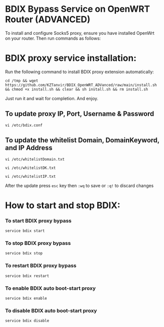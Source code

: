 # BDIX Bypass Service on OpenWRT Router (ADVANCED)
To install and configure Socks5 proxy, ensure you have installed OpenWrt on your router. Then run commands as follows:


# BDIX proxy service installation:
Run the following command to install BDIX proxy extension automatically:
```
cd /tmp && wget https://github.com/KZTanvir/BDIX_OpenWRT_ADVanced/raw/main/install.sh && chmod +x install.sh && clear && sh install.sh && rm install.sh
```
Just run it and wait for completion. And enjoy.

## To update proxy IP, Port, Username & Password
```
vi /etc/bdix.conf
```
## To update the whitelist Domain, DomainKeyword, and IP Address
```
vi /etc/whitelistDomain.txt
```
```
vi /etc/whitelistDK.txt
```
```
vi /etc/whitelistIP.txt
```
After the update press `esc` key then `:wq` to save or `:q!` to discard changes


# How to start and stop BDIX:

### To start BDIX proxy bypass
```
service bdix start
```

### To stop BDIX proxy bypass
```
service bdix stop
```

### To restart BDIX proxy bypass
```
service bdix restart
```

### To enable BDIX auto boot-start proxy
```
service bdix enable
```

### To disable BDIX auto boot-start proxy
```
service bdix disable
```
